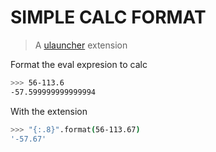 # SIMPLE CALC FORMAT
> A [ulauncher](https://ulauncher.io/) extension

Format the eval expresion to calc

```bash
>>> 56-113.6
-57.599999999999994
```

With the extension
```bash
>>> "{:.8}".format(56-113.67)
'-57.67'
```
